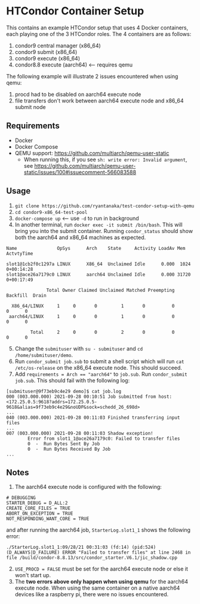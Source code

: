 # HTCondor Container Setup

This contains an example HTCondor setup that uses 4 Docker containers, each 
playing one of the 3 HTCondor roles. The 4 containers are as follows:

1. condor9 central manager (x86_64)
2. condor9 submit (x86_64) 
3. condor9 execute (x86_64)
4. condor8.8 execute (aarch64) <-- requires qemu

The following example will illustrate 2 issues encountered when using qemu:
1. procd had to be disabled on aarch64 execute node
2. file transfers don't work between aarch64 execute node and x86_64 submit node

## Requirements
- Docker
- Docker Compose
- QEMU support: https://github.com/multiarch/qemu-user-static
    - When running this, if you see `sh: write error: Invalid argument`, see
        https://github.com/multiarch/qemu-user-static/issues/100#issuecomment-566083588

## Usage

1. `git clone https://github.com/ryantanaka/test-condor-setup-with-qemu`
2. `cd condor9-x86_64-test-pool`
3. `docker-compose up` <-- use `-d` to run in background
4. In another terminal, run `docker exec -it submit /bin/bash`. This will bring you
    into the submit container. Running `condor_status` should show both the
    aarch64 and x86_64 machines as expected.   

```
Name               OpSys      Arch    State     Activity LoadAv Mem    ActvtyTime

slot1@1cb2f0c1297a LINUX      X86_64  Unclaimed Idle      0.000  1024  0+00:14:28
slot1@ace26a7179c0 LINUX      aarch64 Unclaimed Idle      0.000 31720  0+00:17:49

               Total Owner Claimed Unclaimed Matched Preempting Backfill  Drain

  X86_64/LINUX     1     0       0         1       0          0        0      0
 aarch64/LINUX     1     0       0         1       0          0        0      0

         Total     2     0       0         2       0          0        0      0
```
5. Change the `submituser` with `su - submituser` and `cd /home/submituser/demo`.
6. Run `condor_submit job.sub` to submit a shell script which will run `cat /etc/os-release`
    on the x86_64 execute node. This should succeed.
7. Add `requirements = Arch == "aarch64"` to `job.sub`. Run `condor_submit job.sub`.
    This should fail with the following log:

```
[submituser@9f73eb9c4e29 demo]$ cat job.log
000 (003.000.000) 2021-09-28 00:10:51 Job submitted from host: <172.25.0.5:9618?addrs=172.25.0.5-9618&alias=9f73eb9c4e29&noUDP&sock=schedd_26_698d>
...
040 (003.000.000) 2021-09-28 00:11:03 Finished transferring input files
...
007 (003.000.000) 2021-09-28 00:11:03 Shadow exception!
        Error from slot1_1@ace26a7179c0: Failed to transfer files
        0  -  Run Bytes Sent By Job
        0  -  Run Bytes Received By Job
...
```
## Notes
1. The aarch64 execute node is configured with the following:
```
# DEBUGGING
STARTER_DEBUG = D_ALL:2
CREATE_CORE_FILES = TRUE
ABORT_ON_EXCEPTION = TRUE
NOT_RESPONDING_WANT_CORE = TRUE
```

and after running the aarch64 job, `StarterLog.slot1_1` shows the following error:

```
./StarterLog.slot1_1:09/28/21 00:31:03 (fd:14) (pid:524) (D_ALWAYS|D_FAILURE) ERROR "Failed to transfer files" at line 2468 in file /build/condor-8.8.13/src/condor_starter.V6.1/jic_shadow.cpp
```

2. `USE_PROCD = FALSE` must be set for the aarch64 execute node or else it won't start up.
3. The **two errors above only happen when using qemu** for the aarch64 execute node. When using
    the same container on a native aarch64 devices like a raspberry pi, there were
    no issues encountered. 
 






